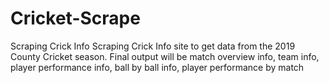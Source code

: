 # Cricket-Scrape
Scraping Crick Info
Scraping Crick Info site to get data from the 2019 County Cricket season.  Final output will be match overview info, team info, player performance info, ball by ball info, player performance by match
